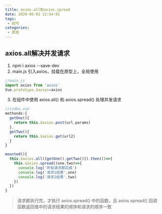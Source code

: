 ```yaml
---
title: axios.all和axios.spread
date: 2020-06-02 22:54:01
tags:
 - 技巧
categories: 
 - 其他
---
```

## axios.all解决并发请求
1.  npm i axios --save-dev
2.  main.js 引入axios，挂载在原型上，全局使用
```js
//main.js
import axios from 'axios'
Vue.prototype.$axios=axios
```
3. 在组件中使用 axios.all() 和 axios.spread() 处理并发请求
```js
//index.vue
methonds:{
  getOne(){
    return this.$axios.post(url,params)
  },
  getTwo(){
    return this.$axios.get(url2)
  }
}

mounted(){
  this.$axios.all([getOne(),getTwo()]).then(()=>{
    this.$axios.spread((one,two)=>{
      console.log('所有请求都完成')
      console.log('请求1结果',one)
      console.log('请求2结果',two)
    })
  })
}
```

>请求都执行完，才执行 axios.spread() 中的函数，且 axios.spread() 回调函数返回值中的请求结果的顺序和请求的顺序一致